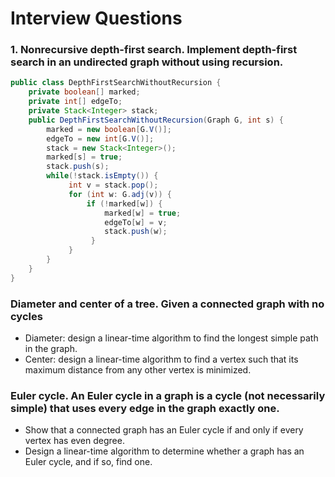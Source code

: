 # Interview Questions

### 1. Nonrecursive depth-first search. Implement depth-first search in an undirected graph without using recursion.

``` java
public class DepthFirstSearchWithoutRecursion {
    private boolean[] marked;
    private int[] edgeTo;
    private Stack<Integer> stack;
    public DepthFirstSearchWithoutRecursion(Graph G, int s) {
        marked = new boolean[G.V()];
        edgeTo = new int[G.V()];
        stack = new Stack<Integer>();
        marked[s] = true;
        stack.push(s);
        while(!stack.isEmpty()) {
             int v = stack.pop();
             for (int w: G.adj(v)) {
                 if (!marked[w]) {
                     marked[w] = true;
                     edgeTo[w] = v;
                     stack.push(w);
                  }
             }
        }
    }
}
```

### Diameter and center of a tree. Given a connected graph with no cycles

- Diameter: design a linear-time algorithm to find the longest simple path in the graph.
- Center: design a linear-time algorithm to find a vertex such that its maximum distance from any other vertex is minimized.



### Euler cycle. An Euler cycle in a graph is a cycle (not necessarily simple) that uses every edge in the graph exactly one.

- Show that a connected graph has an Euler cycle if and only if every vertex has even degree.
- Design a linear-time algorithm to determine whether a graph has an Euler cycle, and if so, find one.
